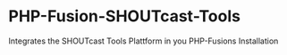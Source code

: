 # PHP-Fusion-SHOUTcast-Tools
Integrates the SHOUTcast Tools Plattform in you PHP-Fusions Installation
